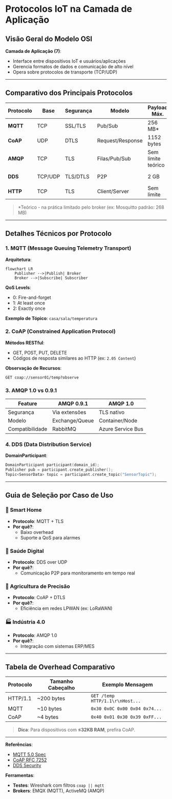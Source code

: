 # Protocolos IoT na Camada de Aplicação

## Visão Geral do Modelo OSI

**Camada de Aplicação (7)**:

- Interface entre dispositivos IoT e usuários/aplicações
- Gerencia formatos de dados e comunicação de alto nível
- Opera sobre protocolos de transporte (TCP/UDP)

---

## Comparativo dos Principais Protocolos

| **Protocolo** | **Base** | **Segurança** | **Modelo**       | **Payload Máx.**   | **IoT Ideal Para**                |
| ------------- | -------- | ------------- | ---------------- | ------------------ | --------------------------------- |
| **MQTT**      | TCP      | SSL/TLS       | Pub/Sub          | 256 MB\*           | Dispositivos com bateria limitada |
| **CoAP**      | UDP      | DTLS          | Request/Response | 1152 bytes         | Microcontroladores (ex: ESP32)    |
| **AMQP**      | TCP      | TLS           | Filas/Pub/Sub    | Sem limite teórico | Sistemas empresariais             |
| **DDS**       | TCP/UDP  | TLS/DTLS      | P2P              | 2 GB               | Sistemas em tempo real            |
| **HTTP**      | TCP      | TLS           | Client/Server    | Sem limite         | Integração com APIs web           |

> \*Teórico - na prática limitado pelo broker (ex: Mosquitto padrão: 268 MB)

---

## Detalhes Técnicos por Protocolo

### 1. MQTT (Message Queuing Telemetry Transport)

**Arquitetura**:

```mermaid
flowchart LR
    Publisher -->|Publish| Broker
    Broker -->|Subscribe| Subscriber
```

**QoS Levels**:

- 0: Fire-and-forget
- 1: At least once
- 2: Exactly once

**Exemplo de Tópico**:
`casa/sala/temperatura`

### 2. CoAP (Constrained Application Protocol)

**Métodos RESTful**:

- GET, POST, PUT, DELETE
- Códigos de resposta similares ao HTTP (ex: `2.05 Content`)

**Observação de Recursos**:

```coap
GET coap://sensor01/temp?observe
```

### 3. AMQP 1.0 vs 0.9.1

| **Feature**     | **AMQP 0.9.1** | **AMQP 1.0**      |
| --------------- | -------------- | ----------------- |
| Segurança       | Via extensões  | TLS nativo        |
| Modelo          | Exchange/Queue | Container/Node    |
| Compatibilidade | RabbitMQ       | Azure Service Bus |

### 4. DDS (Data Distribution Service)

**DomainParticipant**:

```cpp
DomainParticipant participant(domain_id);
Publisher pub = participant.create_publisher();
Topic<SensorData> topic = participant.create_topic("SensorTopic");
```

---

## Guia de Seleção por Caso de Uso

### 🏡 Smart Home

- **Protocolo**: MQTT + TLS
- **Por quê?**:
  - Baixo overhead
  - Suporte a QoS para alarmes

### 🏥 Saúde Digital

- **Protocolo**: DDS over UDP
- **Por quê?**:
  - Comunicação P2P para monitoramento em tempo real

### 🌾 Agricultura de Precisão

- **Protocolo**: CoAP + DTLS
- **Por quê?**:
  - Eficiência em redes LPWAN (ex: LoRaWAN)

### 🏭 Indústria 4.0

- **Protocolo**: AMQP 1.0
- **Por quê?**:
  - Integração com sistemas ERP/MES

---

## Tabela de Overhead Comparativo

| **Protocolo** | **Tamanho Cabeçalho** | **Exemplo Mensagem**            |
| ------------- | --------------------- | ------------------------------- |
| HTTP/1.1      | ~200 bytes            | `GET /temp HTTP/1.1\r\nHost...` |
| MQTT          | ~10 bytes             | `0x30 0x0C 0x00 0x04 0x74...`   |
| CoAP          | ~4 bytes              | `0x40 0x01 0x30 0x39 0xFF...`   |

> **Dica**: Para dispositivos com **≤32KB RAM**, prefira CoAP.

---

**Referências**:

- [MQTT 5.0 Spec](https://docs.oasis-open.org/mqtt/mqtt/v5.0/mqtt-v5.0.html)
- [CoAP RFC 7252](https://tools.ietf.org/html/rfc7252)
- [DDS Security](https://www.omg.org/spec/DDS-SECURITY/)

**Ferramentas**:

- **Testes**: Wireshark com filtros `coap || mqtt`
- **Brokers**: EMQX (MQTT), ActiveMQ (AMQP)
